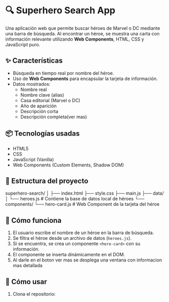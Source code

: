 # 🔍 Superhero Search App

Una aplicación web que permite buscar héroes de Marvel o DC mediante una barra de búsqueda. Al encontrar un héroe, se muestra una carta con información relevante utilizando **Web Components**, HTML, CSS y JavaScript puro.

## ✨ Características

- Búsqueda en tiempo real por nombre del héroe.
- Uso de **Web Components** para encapsular la tarjeta de información.
- Datos mostrados:
  - Nombre real
  - Nombre clave (alias)
  - Casa editorial (Marvel o DC)
  - Año de aparición
  - Descripción corta
  - Descripción completa(ver mas)

## 📦 Tecnologías usadas

- HTML5
- CSS
- JavaScript (Vanilla)
- Web Components (Custom Elements, Shadow DOM)

## 📁 Estructura del proyecto

superhero-search/
│
├── index.html
├── style.css
├── main.js
├── data/
│ └── heroes.js # Contiene la base de datos local de héroes
└── components/
└── hero-card.js # Web Component de la tarjeta del héroe


## 🧠 Cómo funciona

1. El usuario escribe el nombre de un héroe en la barra de búsqueda.
2. Se filtra el héroe desde un archivo de datos (`heroes.js`).
3. Si se encuentra, se crea un componente `<hero-card>` con su información.
4. El componente se inserta dinámicamente en el DOM.
5. Al darle en el boton ver mas se desplega una ventana con informacion mas detallada

## 🚀 Cómo usar

1. Clona el repositorio:
   